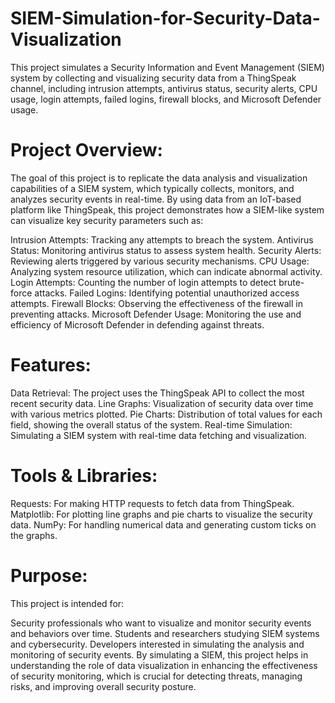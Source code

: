 # SIEM-Simulation-for-Security-Data-Visualization
This project simulates a Security Information and Event Management (SIEM) system by collecting and visualizing security data from a ThingSpeak channel, including intrusion attempts, antivirus status, security alerts, CPU usage, login attempts, failed logins, firewall blocks, and Microsoft Defender usage.
# Project Overview:
The goal of this project is to replicate the data analysis and visualization capabilities of a SIEM system, which typically collects, monitors, and analyzes security events in real-time. By using data from an IoT-based platform like ThingSpeak, this project demonstrates how a SIEM-like system can visualize key security parameters such as:

Intrusion Attempts: Tracking any attempts to breach the system.
Antivirus Status: Monitoring antivirus status to assess system health.
Security Alerts: Reviewing alerts triggered by various security mechanisms.
CPU Usage: Analyzing system resource utilization, which can indicate abnormal activity.
Login Attempts: Counting the number of login attempts to detect brute-force attacks.
Failed Logins: Identifying potential unauthorized access attempts.
Firewall Blocks: Observing the effectiveness of the firewall in preventing attacks.
Microsoft Defender Usage: Monitoring the use and efficiency of Microsoft Defender in defending against threats.
# Features:
Data Retrieval: The project uses the ThingSpeak API to collect the most recent security data.
Line Graphs: Visualization of security data over time with various metrics plotted.
Pie Charts: Distribution of total values for each field, showing the overall status of the system.
Real-time Simulation: Simulating a SIEM system with real-time data fetching and visualization.
# Tools & Libraries:
Requests: For making HTTP requests to fetch data from ThingSpeak.
Matplotlib: For plotting line graphs and pie charts to visualize the security data.
NumPy: For handling numerical data and generating custom ticks on the graphs.
 # Purpose:
This project is intended for:

Security professionals who want to visualize and monitor security events and behaviors over time.
Students and researchers studying SIEM systems and cybersecurity.
Developers interested in simulating the analysis and monitoring of security events.
By simulating a SIEM, this project helps in understanding the role of data visualization in enhancing the effectiveness of security monitoring, which is crucial for detecting threats, managing risks, and improving overall security posture.
